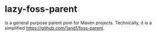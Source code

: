 # lazy-foss-parent

is a general purpose parent pom for Maven projects. Technically, it is a simplified https://github.com/1and1/foss-parent.
